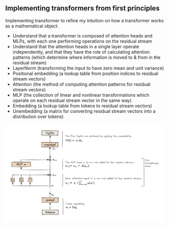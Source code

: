 ## Implementing transformers from first principles

Implementing transformer to refine my intuition on how a transformer works as a mathematical object.

- Understand that a transformer is composed of attention heads and MLPs, with each one performing operations on the residual stream
- Understand that the attention heads in a single layer operate independently, and that they have the role of calculating attention patterns (which determine where information is moved to & from in the residual stream)
- LayerNorm (transforming the input to have zero mean and unit variance)
- Positional embedding (a lookup table from position indices to residual stream vectors)
- Attention (the method of computing attention patterns for residual stream vectors)
- MLP (the collection of linear and nonlinear transformations which operate on each residual stream vector in the same way)
- Embedding (a lookup table from tokens to residual stream vectors)
- Unembedding (a matrix for converting residual stream vectors into a distribution over tokens)

![alt text](images/image.png)